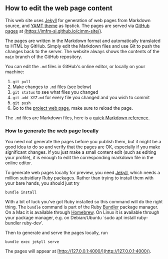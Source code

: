 

## How to edit the web page content

This web site uses [Jekyll](https://jekyllrb.com) for generation of web pages from Markdown source, and [YAMT theme](http://jekyllthemes.org/themes/jekyll-yamt/) as lipstick. The pages are served via [GitHub pages](https://guides.github.com/features/pages/) at [(https://imfm-si.github.io/cimm-site/)](https://imfm-si.github.io/cimm-site/).

The pages are written in the Markdown format and automatically translated to HTML by
GitHub. Simply edit the Markdown files and use Git to push the changes back to the server.
The website always shows the contents of the `main` branch of the GitHub repository.

You can edit the `.md` files in GitHub's online editor, or locally on your machine:

1. `git pull`
2. Make changes to `.md` files (see below)
3. `git status` to see what files you changed
4. `git add XYZ.md` for every file you changed and you wish to commit
5. `git push`
6. Go to the [project web page](https://imfm-si.github.io/cimm-site/), make sure to reload the page.

The `.md` files are Markdown files, here is a [quick Markdown reference](https://guides.github.com/features/mastering-markdown/).

### How to generate the web page locally

You need not generate the pages before you publish them, but it might be a good idea to do
so and verify that the pages are OK, especially if you make significant changes.
If you just make a small content edit (such as editing your profile), it is enough to edit the corresponding markdown file in the online editor.

To generate web pages locally for preview, you need [Jekyll](https://jekyllrb.com), which
needs a million subsidiary Ruby packages. Rather than trying to install them with your
bare hands, you should just try

    bundle install

With a bit of luck you've got Ruby installed so this command will do the right thing. The
`bundle` command is part of the Ruby [Bundler](https://bundler.io) package manager. On a
Mac it is available through [Homebrew](https://brew.sh).  On Linux it is available through
your package manager, e.g. on Debian/Ubuntu `sudo apt install ruby-bundler ruby-dev'.

Then to generate and serve the pages locally, run

    bundle exec jekyll serve

The pages will appear at [http://127.0.0.1:4000/](http://127.0.0.1:4000/).
